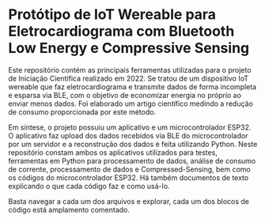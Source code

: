 # Protótipo de IoT Wereable para Eletrocardiograma com Bluetooth Low Energy e Compressive Sensing

Este repositório contém as principais ferramentas utilizadas para o projeto de Iniciação Científica realizado em 2022. Se tratou de um dispositivo IoT wereable que faz eletrocardiograma e transmite dados de forma incompleta e esparsa via BLE, com o objetivo de economizar energia no próprio ao enviar menos dados. Foi elaborado um artigo científico medindo a redução de consumo proporcionada por este método.

Em síntese, o projeto possuiu um aplicativo e um microcontrolador ESP32. O aplicativo faz upload dos dados recebidos via BLE do microcontrolador por um servidor e a reconstrução dos dados é feita utilizando Python. Neste repositório constam ambos os aplicativos utilizados para testes, ferramentas em Python para processamento de dados, análise de consumo de corrente, processamento de dados e Compressed-Sensing, bem como os códigos do microcontrolador ESP32. Há também documentos de texto explicando o que cada código faz e como usá-lo.

Basta navegar a cada um dos arquivos e explorar, cada um dos blocos de código está amplamento comentado.
